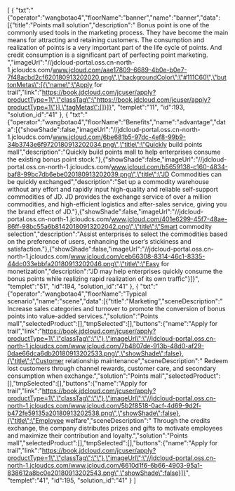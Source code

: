 [
	{
		"txt":"{\"operator\":\"wangbotao4\",\"floorName\":\"banner\",\"name\":\"banner\",\"data\":[{\"title\":\"Points mall solution\",\"description\":\" Bonus point is one of the commonly used tools in the marketing process. They have become the main means for attracting and retaining customers. The consumption and realization of points is a very important part of the life cycle of points. And credit consumption is a significant part of perfecting point marketing. \",\"imageUrl\":\"//jdcloud-portal.oss.cn-north-1.jcloudcs.com/www.jcloud.com/aae17809-6689-4b0e-b0e7-7f48acbd2cf620180913202020.png\",\"backgroundColor\":\"#111C60\",\"buttonMetas\":[{\"name\":\"Apply for trail\",\"link\":\"https://book.jdcloud.com/jcuser/apply?productType=1\",\"classTag\":\"https://book.jdcloud.com/jcuser/apply?productType=1\"}],\"tagMetas\":[]}]}",
		"templet":"11",
		"id":193,
		"solution_id":"41"
	},
	{
		"txt":"{\"operator\":\"wangbotao4\",\"floorName\":\"Benefits\",\"name\":\"advantage\",\"data\":[{\"showShade\":false,\"imageUrl\":\"//jdcloud-portal.oss.cn-north-1.jcloudcs.com/www.jcloud.com/6be681b5-97dc-4ef8-99b9-34b3743e6f9720180913202034.png\",\"title\":\"Quickly build points mall\",\"description\":\"Quickly build points mall to help enterprises consume the existing bonus point stock.\"},{\"showShade\":false,\"imageUrl\":\"//jdcloud-portal.oss.cn-north-1.jcloudcs.com/www.jcloud.com/b5659138-c160-4834-baf8-99bc7db6ebe020180913202039.png\",\"title\":\"JD Commodities can be quickly exchanged\",\"description\":\"Set up a commodity warehouse without any effort and rapidly input high-quality and reliable self-support commodities of JD. JD provides the exchange service of over a million commodities, and high-efficient logistics and after-sales service, giving you the brand effect of JD.\"},{\"showShade\":false,\"imageUrl\":\"//jdcloud-portal.oss.cn-north-1.jcloudcs.com/www.jcloud.com/401e6299-45f7-48ae-86ff-98bc55a6b81420180913202042.png\",\"title\":\"Smart commodity selection\",\"description\":\"Assist enterprises to select the commodities based on the preference of users, enhancing the user’s stickiness and satisfaction.\"},{\"showShade\":false,\"imageUrl\":\"//jdcloud-portal.oss.cn-north-1.jcloudcs.com/www.jcloud.com/ceb66308-8314-46c1-8335-44dc033ebbfa20180913202046.png\",\"title\":\"Easy for monetization\",\"description\":\"JD may help enterprises quickly consume the bonus points while realizing rapid realization of its own traffic\"}]}",
		"templet":"51",
		"id":194,
		"solution_id":"41"
	},
	{
		"txt":"{\"operator\":\"wangbotao4\",\"floorName\":\"Typical scenario\",\"name\":\"scene\",\"data\":[{\"title\":\"Marketing\",\"sceneDescription\":\" Increase sales categories and turnover to promote the conversion of bonus points into value-added services.\",\"solution\":\"Points mall\",\"selectedProduct\":[],\"tmpSelected\":[],\"buttons\":{\"name\":\"Apply for trail\",\"link\":\"https://book.jdcloud.com/jcuser/apply?productType=1\",\"classTag\":\"\"},\"imageUrl\":\"//jdcloud-portal.oss.cn-north-1.jcloudcs.com/www.jcloud.com/7b4807de-913b-48d0-af29-0dae66dca6db20180913202533.png\",\"showShade\":false},{\"title\":\"Customer relationship maintenance\",\"sceneDescription\":\" Redeem lost customers through channel rewards, customer care, and secondary consumption when exchange.\",\"solution\":\"Points mall\",\"selectedProduct\":[],\"tmpSelected\":[],\"buttons\":{\"name\":\"Apply for trail\",\"link\":\"https://book.jdcloud.com/jcuser/apply?productType=1\",\"classTag\":\"\"},\"imageUrl\":\"//jdcloud-portal.oss.cn-north-1.jcloudcs.com/www.jcloud.com/5b2f8518-0acf-4d69-9d2f-b472fe59135a20180913202538.png\",\"showShade\":false},{\"title\":\"Employee welfare\",\"sceneDescription\":\" Through the credits exchange, the company distributes prizes and gifts to motivate employees and maximize their contribution and loyalty.\",\"solution\":\"Points mall\",\"selectedProduct\":[],\"tmpSelected\":[],\"buttons\":{\"name\":\"Apply for trail\",\"link\":\"https://book.jdcloud.com/jcuser/apply?productType=1\",\"classTag\":\"\"},\"imageUrl\":\"//jdcloud-portal.oss.cn-north-1.jcloudcs.com/www.jcloud.com/6610d1f6-6b66-4903-95a1-838612a8bc0e20180913202543.png\",\"showShade\":false}]}",
		"templet":"41",
		"id":195,
		"solution_id":"41"
	}
]